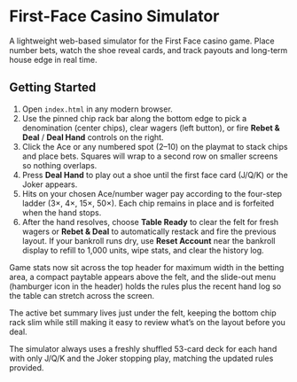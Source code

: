 # First-Face Casino Simulator

A lightweight web-based simulator for the First Face casino game. Place number bets, watch the shoe reveal cards, and track payouts and long-term house edge in real time.

## Getting Started

1. Open `index.html` in any modern browser.
2. Use the pinned chip rack bar along the bottom edge to pick a denomination (center chips), clear wagers (left button), or fire **Rebet & Deal** / **Deal Hand** controls on the right.
3. Click the Ace or any numbered spot (2–10) on the playmat to stack chips and place bets. Squares will wrap to a second row on smaller screens so nothing overlaps.
4. Press **Deal Hand** to play out a shoe until the first face card (J/Q/K) or the Joker appears.
5. Hits on your chosen Ace/number wager pay according to the four-step ladder (3×, 4×, 15×, 50×). Each chip remains in place and is forfeited when the hand stops.
6. After the hand resolves, choose **Table Ready** to clear the felt for fresh wagers or **Rebet & Deal** to automatically restack and fire the previous layout. If your bankroll runs dry, use **Reset Account** near the bankroll display to refill to 1,000 units, wipe stats, and clear the history log.

Game stats now sit across the top header for maximum width in the betting area, a compact paytable appears above the felt, and the slide-out menu (hamburger icon in the header) holds the rules plus the recent hand log so the table can stretch across the screen.

The active bet summary lives just under the felt, keeping the bottom chip rack slim while still making it easy to review what’s on the layout before you deal.

The simulator always uses a freshly shuffled 53-card deck for each hand with only J/Q/K and the Joker stopping play, matching the updated rules provided.
